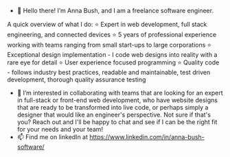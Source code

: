 - 👋 Hello there! I’m Anna Bush, and I am a freelance software engineer.

A quick overview of what I do:
⭐ Expert in web development, full stack engineering, and connected devices
⭐ 5 years of professional experience working with teams ranging from small start-ups to large corporations
⭐ Exceptional design implementation - I code web designs into reality with a rare eye for detail 
⭐ User experience focused programming
⭐ Quality code - follows industry best practices, readable and maintainable, test driven development, thorough quality assurance testing

- 👀 I’m interested in collaborating with teams that are looking for an expert in full-stack or front-end web development, who have website designs that are ready to be transformed into live code, or perhaps simply a designer that would like an engineer's perspective. Not sure if that's you? Reach out and I'll be happy to chat and see if I can be the right fit for your needs and your team!
- 📫 Find me on linkedIn at https://www.linkedin.com/in/anna-bush-software/
